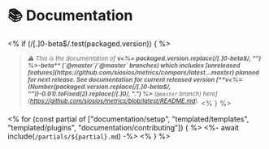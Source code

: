 # 📚 Documentation

<% if (/[.]0-beta$/.test(packaged.version)) { %>
> <sup>*⚠️ This is the documentation of **v<%= packaged.version.replace(/[.]0-beta$/, "") %>-beta** (`@master`/`@master` branches) which includes [unreleased features](https://github.com/siosios/metrics/compare/latest...master) planned for next release. See documentation for current released version [**v<%= (Number(packaged.version.replace(/[.]0-beta$/, ""))-0.01).toFixed(2).replace(/[.]0/, ".") %>** (`@master` branch) here](https://github.com/siosios/metrics/blob/latest/README.md).* </sup>
<% } %>

<% for (const partial of ["documentation/setup", "templated/templates", "templated/plugins", "documentation/contributing"]) { %>
<%- await include(`/partials/${partial}.md`) -%>
<% } %>
